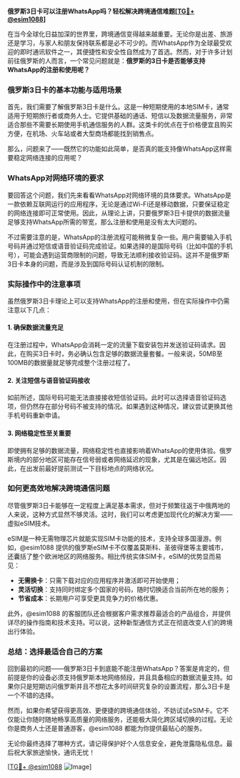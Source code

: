**俄罗斯3日卡可以注册WhatsApp吗？轻松解决跨境通信难题[[TG💪+ @esim1088](https://t.me/s/esim1088)]**

在当今全球化日益加深的世界里，跨境通信变得越来越重要。无论你是出差、旅游还是学习，与家人和朋友保持联系都是必不可少的。而WhatsApp作为全球最受欢迎的即时通讯软件之一，其便捷性和安全性自然成为了首选。然而，对于许多计划前往俄罗斯的人而言，一个常见问题就是：**俄罗斯的3日卡是否能够支持WhatsApp的注册和使用呢？**

### **俄罗斯3日卡的基本功能与适用场景**

首先，我们需要了解俄罗斯3日卡是什么。这是一种短期使用的本地SIM卡，通常适用于短期旅行者或商务人士。它提供基础的通话、短信以及数据流量服务，非常适合那些不需要长期使用手机通信服务的人群。这类卡的优点在于价格便宜且购买方便，在机场、火车站或者大型商场都能找到销售点。

那么，问题来了——既然它的功能如此简单，是否真的能支持像WhatsApp这样需要稳定网络连接的应用呢？

### **WhatsApp对网络环境的要求**

要回答这个问题，我们先来看看WhatsApp对网络环境的具体要求。WhatsApp是一款依赖互联网运行的应用程序，无论是通过Wi-Fi还是移动数据，只要保证稳定的网络连接即可正常使用。因此，从理论上讲，只要俄罗斯3日卡提供的数据流量足够支持WhatsApp所需的带宽，那么注册和使用是没有太大问题的。

不过需要注意的是，WhatsApp的注册流程可能稍微复杂一些。用户需要输入手机号码并通过短信或语音验证码完成验证。如果选择的是国际号码（比如中国的手机号），可能会遇到运营商限制的问题，导致无法顺利接收验证码。这并不是俄罗斯3日卡本身的问题，而是涉及到国际号码认证机制的限制。

### **实际操作中的注意事项**

虽然俄罗斯3日卡理论上可以支持WhatsApp的注册和使用，但在实际操作中仍需注意以下几点：

#### **1. 确保数据流量充足**
在注册过程中，WhatsApp会消耗一定的流量下载安装包并发送验证码请求。因此，在购买3日卡时，务必确认包含足够的数据流量套餐。一般来说，50MB至100MB的数据量就足够完成整个注册过程了。

#### **2. 关注短信与语音验证码接收**
如前所述，国际号码可能无法直接接收短信验证码。此时可以选择语音验证码选项，但仍然存在部分号码不被支持的情况。如果遇到这种情况，建议尝试更换其他手机号码重新申请。

#### **3. 网络稳定性至关重要**
即使拥有足够的数据流量，网络稳定性也直接影响着WhatsApp的使用体验。俄罗斯境内的部分地区可能存在信号弱或者网络延迟的现象，尤其是在偏远地区。因此，在出发前最好提前测试一下目标地点的网络状况。

### **如何更高效地解决跨境通信问题**

尽管俄罗斯3日卡能够在一定程度上满足基本需求，但对于频繁往返于中俄两地的人来说，这种方式显然不够灵活。这时，我们可以考虑更加现代化的解决方案——虚拟eSIM技术。

eSIM是一种无需物理芯片就能实现SIM卡功能的技术，支持全球多国漫游。例如，@esim1088 提供的俄罗斯eSIM卡不仅覆盖莫斯科、圣彼得堡等主要城市，还囊括了整个欧洲地区的网络服务。相比传统实体SIM卡，eSIM的优势显而易见：

- **无需换卡**：只需下载对应的应用程序并激活即可开始使用；
- **灵活切换**：支持同时绑定多个国家的号码，随时切换适合当前所在地的服务；
- **节省成本**：长期用户可享受更具竞争力的价格优惠。

此外，@esim1088 的客服团队还会根据客户需求推荐最适合的产品组合，并提供详尽的操作指南和技术支持。可以说，这种新型通信方式正在彻底改变人们的跨境出行体验。

### **总结：选择最适合自己的方案**

回到最初的问题——俄罗斯3日卡到底能不能注册WhatsApp？答案是肯定的，但前提是你的设备必须支持俄罗斯本地网络频段，并且具备相应的数据流量支持。如果你只是短期访问俄罗斯并且不想花太多时间研究复杂的设置流程，那么3日卡是一个不错的选择。

然而，如果你希望获得更高效、更便捷的跨境通信体验，不妨试试eSIM卡。它不仅能让你随时随地畅享高质量的网络服务，还能极大简化跨区域切换的过程。无论你是商务人士还是普通游客，@esim1088 都能为你提供最贴心的服务。

无论你最终选择了哪种方式，请记得保护好个人信息安全，避免泄露隐私信息。最后祝大家旅途愉快，通讯无忧！

[[TG💪+ @esim1088](https://t.me/s/esim1088) ![Image](https://i.postimg.cc/4NQfJmqS/Snipaste-2025-05-13-00-14-12.png)]